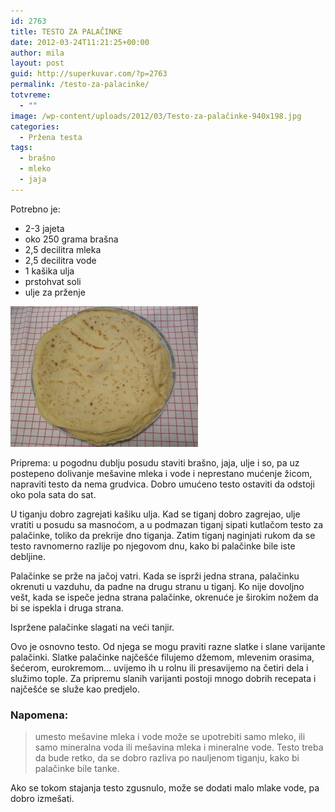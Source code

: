 ```yaml
---
id: 2763
title: TESTO ZA PALAČINKE
date: 2012-03-24T11:21:25+00:00
author: mila
layout: post
guid: http://superkuvar.com/?p=2763
permalink: /testo-za-palacinke/
totvreme:
  - ""
image: /wp-content/uploads/2012/03/Testo-za-palačinke-940x198.jpg
categories:
  - Pržena testa
tags:
  - brašno
  - mleko
  - jaja
---
```

Potrebno je:

  * 2-3 jajeta
  * oko 250 grama brašna
  * 2,5 decilitra mleka
  * 2,5 decilitra vode
  * 1 kašika ulja
  * prstohvat soli
  * ulje za prženje

<img class="alignnone size-medium wp-image-2765" title="Testo za palačinke" src="/wp-content/uploads/2012/03/Testo-za-palačinke-300x225.jpg" alt="" width="300" height="225" /> 

Priprema: u pogodnu dublju posudu staviti brašno, jaja, ulje i so, pa uz postepeno dolivanje mešavine mleka i vode i neprestano mućenje žicom, napraviti testo da nema grudvica. Dobro umućeno testo ostaviti da odstoji oko pola sata do sat.

U tiganju dobro zagrejati kašiku ulja. Kad se tiganj dobro zagrejao, ulje vratiti u posudu sa masnoćom, a u podmazan tiganj sipati kutlačom testo za palačinke, toliko da prekrije dno tiganja. Zatim tiganj naginjati rukom da se testo ravnomerno razlije po njegovom dnu, kako bi palačinke bile iste debljine.

Palačinke se prže na jačoj vatri. Kada se isprži jedna strana, palačinku okrenuti u vazduhu, da padne na drugu stranu u tiganj. Ko nije dovoljno vešt, kada se ispeče jedna strana palačinke, okrenuće je širokim nožem da bi se ispekla i druga strana.

Ispržene palačinke slagati na veći tanjir.

Ovo je osnovno testo. Od njega se mogu praviti razne slatke i slane varijante palačinki. Slatke palačinke najčešće filujemo džemom, mlevenim orasima, šećerom, eurokremom&#8230; uvijemo ih u rolnu ili presavijemo na četiri dela i služimo tople. Za pripremu slanih varijanti postoji mnogo dobrih recepata i najčešće se služe kao predjelo.

### Napomena:
> umesto mešavine mleka i vode može se upotrebiti samo mleko, ili samo mineralna voda ili mešavina mleka i mineralne vode. Testo treba da bude retko, da se dobro razliva po nauljenom tiganju, kako bi palačinke bile tanke.

Ako se tokom stajanja testo zgusnulo, može se dodati malo mlake vode, pa dobro izmešati.
